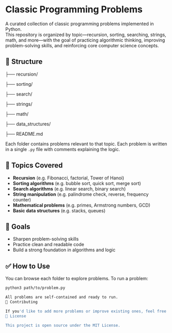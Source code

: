 # Classic Programming Problems

A curated collection of classic programming problems implemented in Python.  
This repository is organized by topic—recursion, sorting, searching, strings, math, and more—with the goal of practicing algorithmic thinking, improving problem-solving skills, and reinforcing core computer science concepts.

## 📁 Structure

├── recursion/

├── sorting/

├── search/

├── strings/

├── math/

├── data_structures/

├── README.md


Each folder contains problems relevant to that topic. Each problem is written in a single `.py` file with comments explaining the logic.

## 📌 Topics Covered

- **Recursion** (e.g. Fibonacci, factorial, Tower of Hanoi)
- **Sorting algorithms** (e.g. bubble sort, quick sort, merge sort)
- **Search algorithms** (e.g. linear search, binary search)
- **String manipulation** (e.g. palindrome check, reverse, frequency counter)
- **Mathematical problems** (e.g. primes, Armstrong numbers, GCD)
- **Basic data structures** (e.g. stacks, queues)

## 🚀 Goals

- Sharpen problem-solving skills
- Practice clean and readable code
- Build a strong foundation in algorithms and logic

## ✅ How to Use

You can browse each folder to explore problems. To run a problem:

```bash
python3 path/to/problem.py

All problems are self-contained and ready to run.
🤝 Contributing

If you'd like to add more problems or improve existing ones, feel free to open a pull request!
📜 License

This project is open source under the MIT License.
